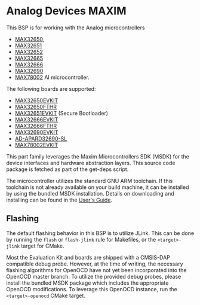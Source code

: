 # Analog Devices MAXIM

This BSP is for working with the Analog microcontrollers
 - [MAX32650](https://www.analog.com/en/products/max32650.html),
 - [MAX32651](https://www.analog.com/en/products/max32651.html)
 - [MAX32652](https://www.analog.com/en/products/max32652.html)
 - [MAX32665](https://www.analog.com/en/products/max32665.html)
 - [MAX32666](https://www.analog.com/en/products/max32666.html)
 - [MAX32690](https://www.analog.com/en/products/max32690.html)
 - [MAX78002](https://www.analog.com/en/products/max78002.html) AI microcontroller.

The following boards are supported:
 * [MAX32650EVKIT](https://www.analog.com/en/resources/evaluation-hardware-and-software/evaluation-boards-kits/max32650-evkit.html)
 * [MAX32650FTHR](https://www.analog.com/en/resources/evaluation-hardware-and-software/evaluation-boards-kits/max32650fthr.html)
 * [MAX32651EVKIT](https://www.analog.com/en/resources/evaluation-hardware-and-software/evaluation-boards-kits/max32651-evkit.html) (Secure Bootloader)
 * [MAX32666EVKIT](https://www.analog.com/en/resources/evaluation-hardware-and-software/evaluation-boards-kits/max32666evkit.html)
 * [MAX32666FTHR](https://www.analog.com/en/resources/evaluation-hardware-and-software/evaluation-boards-kits/max32666fthr.html)
 * [MAX32690EVKIT](https://www.analog.com/en/resources/evaluation-hardware-and-software/evaluation-boards-kits/max32690evkit.html)
 * [AD-APARD32690-SL](https://www.analog.com/en/resources/evaluation-hardware-and-software/evaluation-boards-kits/ad-apard32690-sl.html)
 * [MAX78002EVKIT](https://www.analog.com/en/resources/evaluation-hardware-and-software/evaluation-boards-kits/max78002evkit.html)

This part family leverages the Maxim Microcontrollers SDK (MSDK) for the device
interfaces and hardware abstraction layers. This source code package is fetched
as part of the get-deps script.

The microcontroller utilizes the standard GNU ARM toolchain.  If this toolchain
is not already available on your build machine, it can be installed by using the
bundled MSDK installation.  Details on downloading and installing can be found
in the [User's Guide](https://analogdevicesinc.github.io/msdk//USERGUIDE/).

## Flashing

The default flashing behavior in this BSP is to utilize JLink.  This can be done
by running the `flash` or `flash-jlink` rule for Makefiles, or the
`<target>-jlink` target for CMake.

Most the Evaluation Kit and boards are shipped with a CMSIS-DAP
compatible debug probe. However, at the time of writing, the necessary flashing
algorithms for OpenOCD have not yet been incorporated into the OpenOCD master
branch.  To utilize the provided debug probes, please install the bundled MSDK
package which includes the appropriate OpenOCD modifications.   To leverage this
OpenOCD instance, run the `<target>-openocd` CMake
target.
